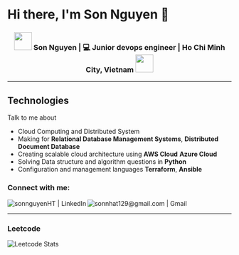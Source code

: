 <!---
sonnguyenHT/sonnguyenHT is a ✨ special ✨ repository because its `README.md` (this file) appears on your GitHub profile.
You can click the Preview link to take a look at your changes.
--->

# Hi there, I'm Son Nguyen 👋

<div align="center">
<h3><img src="https://media.giphy.com/media/WUlplcMpOCEmTGBtBW/giphy.gif" width="40"> Son Nguyen | 💻 Junior devops engineer | Ho Chi Minh City, Vietnam <img src="https://i.giphy.com/media/v1.Y2lkPTc5MGI3NjExYjhocnRlNTZud2g4YnR4NDdzMG5xdzNtcHNtbGNmcTY5anQzeXZrYSZlcD12MV9pbnRlcm5hbF9naWZfYnlfaWQmY3Q9Zw/06vbLCWUQcDKGFVjPt/giphy.gif" width="40"></h3>
</div>

---

## Technologies

Talk to me about

-   Cloud Computing and Distributed System
-   Making for **Relational Database Management Systems**, **Distributed Document Database**
-   Creating scalable cloud architecture using **AWS Cloud** **Azure Cloud**
-   Solving Data structure and algorithm questions in **Python**
-   Configuration and management languages **Terraform**, **Ansible**


### Connect with me:

[<img align="left" alt="sonnguyenHT | LinkedIn" src="https://img.shields.io/badge/LinkedIn-0077B5?style=for-the-badge&logo=linkedin&logoColor=white" />][linkedin]
[<img align="left" alt="sonnhat129@gmail.com | Gmail" src="https://img.shields.io/badge/Gmail-white?style=for-the-badge&logo=gmail&logoColor=red" />][gmail]
<br />

---

[github]: https://github.com/sonnguyenHT
[linkedin]: https://www.linkedin.com/in/son-n-114539152/
[gmail]: mailto:sonnhat129@gmail.com

### Leetcode
![Leetcode Stats](https://leetcard.jacoblin.cool/TechWhizSon)
